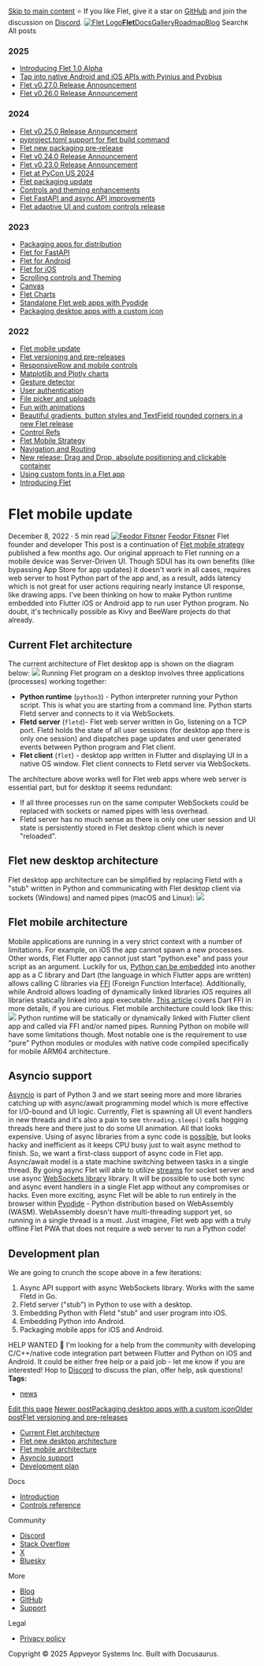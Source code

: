 [Skip to main content](https://flet.dev/blog/flet-mobile-update/#__docusaurus_skipToContent_fallback)
⭐️ If you like Flet, give it a star on [GitHub](https://github.com/flet-dev/flet) and join the discussion on [Discord](https://discord.gg/dzWXP8SHG8).
[![Flet Logo](https://flet.dev/img/logo.svg)**Flet**](https://flet.dev/)[Docs](https://flet.dev/docs/)[Gallery](https://flet.dev/gallery)[Roadmap](https://flet.dev/roadmap)[Blog](https://flet.dev/blog)
[](https://github.com/flet-dev/flet)
Search`K`
All posts
### 2025
  * [Introducing Flet 1.0 Alpha](https://flet.dev/blog/introducing-flet-1-0-alpha)
  * [Tap into native Android and iOS APIs with Pyjnius and Pyobjus](https://flet.dev/blog/tap-into-native-android-and-ios-apis-with-Pyjnius-and-pyobjus)
  * [Flet v0.27.0 Release Announcement](https://flet.dev/blog/flet-v-0-27-release-announcement)
  * [Flet v0.26.0 Release Announcement](https://flet.dev/blog/flet-v-0-26-release-announcement)


### 2024
  * [Flet v0.25.0 Release Announcement](https://flet.dev/blog/flet-v-0-25-release-announcement)
  * [pyproject.toml support for flet build command](https://flet.dev/blog/pyproject-toml-support-for-flet-build-command)
  * [Flet new packaging pre-release](https://flet.dev/blog/flet-new-packaging-pre-release)
  * [Flet v0.24.0 Release Announcement](https://flet.dev/blog/flet-v-0-24-release-announcement)
  * [Flet v0.23.0 Release Announcement](https://flet.dev/blog/flet-v-0-23-release-announcement)
  * [Flet at PyCon US 2024](https://flet.dev/blog/flet-at-pycon-us-2024)
  * [Flet packaging update](https://flet.dev/blog/flet-packaging-update)
  * [Controls and theming enhancements](https://flet.dev/blog/controls-and-theming-enhancements)
  * [Flet FastAPI and async API improvements](https://flet.dev/blog/flet-fastapi-and-async-api-improvements)
  * [Flet adaptive UI and custom controls release](https://flet.dev/blog/flet-adaptive-and-custom-controls)


### 2023
  * [Packaging apps for distribution](https://flet.dev/blog/packaging-apps-for-distribution)
  * [Flet for FastAPI](https://flet.dev/blog/flet-for-fastapi)
  * [Flet for Android](https://flet.dev/blog/flet-for-android)
  * [Flet for iOS](https://flet.dev/blog/flet-for-ios)
  * [Scrolling controls and Theming](https://flet.dev/blog/scrolling-controls-and-theming)
  * [Canvas](https://flet.dev/blog/canvas)
  * [Flet Charts](https://flet.dev/blog/flet-charts)
  * [Standalone Flet web apps with Pyodide](https://flet.dev/blog/standalone-flet-web-apps-with-pyodide)
  * [Packaging desktop apps with a custom icon](https://flet.dev/blog/packaging-desktop-apps-with-custom-icon)


### 2022
  * [Flet mobile update](https://flet.dev/blog/flet-mobile-update)
  * [Flet versioning and pre-releases](https://flet.dev/blog/flet-versioning-and-pre-releases)
  * [ResponsiveRow and mobile controls](https://flet.dev/blog/responsive-row-and-mobile-controls)
  * [Matplotlib and Plotly charts](https://flet.dev/blog/matplotlib-and-plotly-charts)
  * [Gesture detector](https://flet.dev/blog/gesture-detector)
  * [User authentication](https://flet.dev/blog/user-authentication)
  * [File picker and uploads](https://flet.dev/blog/file-picker-and-uploads)
  * [Fun with animations](https://flet.dev/blog/fun-with-animations)
  * [Beautiful gradients, button styles and TextField rounded corners in a new Flet release](https://flet.dev/blog/gradients-button-textfield-styles)
  * [Control Refs](https://flet.dev/blog/control-refs)
  * [Flet Mobile Strategy](https://flet.dev/blog/flet-mobile-strategy)
  * [Navigation and Routing](https://flet.dev/blog/navigation-and-routing)
  * [New release: Drag and Drop, absolute positioning and clickable container](https://flet.dev/blog/drag-and-drop-release)
  * [Using custom fonts in a Flet app](https://flet.dev/blog/using-custom-fonts-in-flet-app)
  * [Introducing Flet](https://flet.dev/blog/introducing-flet)


# Flet mobile update
December 8, 2022 · 5 min read
[![Feodor Fitsner](https://avatars0.githubusercontent.com/u/5041459?s=400&v=4)](ttps://github.com/FeodorFitsner)
[Feodor Fitsner](ttps://github.com/FeodorFitsner)
Flet founder and developer
[](https://github.com/FeodorFitsner "GitHub")[](https://x.com/fletdev "X")
This post is a continuation of [Flet mobile strategy](https://flet.dev/blog/flet-mobile-strategy) published a few months ago.
Our original approach to Flet running on a mobile device was Server-Driven UI. Though SDUI has its own benefits (like bypassing App Store for app updates) it doesn't work in all cases, requires web server to host Python part of the app and, as a result, adds latency which is not great for user actions requiring nearly instance UI response, like drawing apps.
I've been thinking on how to make Python runtime embedded into Flutter iOS or Android app to run user Python program. No doubt, it's technically possible as Kivy and BeeWare projects do that already.
## Current Flet architecture[​](https://flet.dev/blog/flet-mobile-update/#current-flet-architecture "Direct link to Current Flet architecture")
The current architecture of Flet desktop app is shown on the diagram below:
![](https://flet.dev/img/blog/mobile-update/flet-desktop-architecture.svg)
Running Flet program on a desktop involves three applications (processes) working together:
  * **Python runtime** (`python3`) - Python interpreter running your Python script. This is what you are starting from a command line. Python starts Fletd server and connects to it via WebSockets.
  * **Fletd server** (`fletd`)- Flet web server written in Go, listening on a TCP port. Fletd holds the state of all user sessions (for desktop app there is only one session) and dispatches page updates and user generated events between Python program and Flet client.
  * **Flet client** (`flet`) - desktop app written in Flutter and displaying UI in a native OS window. Flet client connects to Fletd server via WebSockets.


The architecture above works well for Flet web apps where web server is essential part, but for desktop it seems redundant:
  * If all three processes run on the same computer WebSockets could be replaced with sockets or named pipes with less overhead.
  * Fletd server has no much sense as there is only one user session and UI state is persistently stored in Flet desktop client which is never "reloaded".


## Flet new desktop architecture[​](https://flet.dev/blog/flet-mobile-update/#flet-new-desktop-architecture "Direct link to Flet new desktop architecture")
Flet desktop app architecture can be simplified by replacing Fletd with a "stub" written in Python and communicating with Flet desktop client via sockets (Windows) and named pipes (macOS and Linux):
![](https://flet.dev/img/blog/mobile-update/flet-desktop-architecture-v2.svg)
## Flet mobile architecture[​](https://flet.dev/blog/flet-mobile-update/#flet-mobile-architecture "Direct link to Flet mobile architecture")
Mobile applications are running in a very strict context with a number of limitations. For example, on iOS the app cannot spawn a new processes. Other words, Flet Flutter app cannot just start "python.exe" and pass your script as an argument.
Luckily for us, [Python can be embedded](https://docs.python.org/3/extending/embedding.html) into another app as a C library and Dart (the language in which Flutter apps are written) allows calling C libraries via [FFI](https://dart.dev/guides/libraries/c-interop) (Foreign Function Interface).
Additionally, while Android allows loading of dynamically linked libraries iOS requires all libraries statically linked into app executable. [This article](https://blog.logrocket.com/dart-ffi-native-libraries-flutter/) covers Dart FFI in more details, if you are curious.
Flet mobile architecture could look like this:
![](https://flet.dev/img/blog/mobile-update/flet-mobile-architecture-v2.svg)
Python runtime will be statically or dynamically linked with Flutter client app and called via FFI and/or named pipes.
Running Python on mobile will have some limitations though. Most notable one is the requirement to use "pure" Python modules or modules with native code compiled specifically for mobile ARM64 architecture.
## Asyncio support[​](https://flet.dev/blog/flet-mobile-update/#asyncio-support "Direct link to Asyncio support")
[Asyncio](https://docs.python.org/3/library/asyncio.html) is part of Python 3 and we start seeing more and more libraries catching up with async/await programming model which is more effective for I/O-bound and UI logic.
Currently, Flet is spawning all UI event handlers in new threads and it's also a pain to see `threading.sleep()` calls hogging threads here and there just to do some UI animation. All that looks expensive.
Using of async libraries from a sync code is [possible](https://github.com/flet-dev/flet/issues/128), but looks hacky and inefficient as it keeps CPU busy just to wait async method to finish. So, we want a first-class support of async code in Flet app.
Async/await model is a state machine switching between tasks in a single thread. By going async Flet will able to utilize [streams](https://docs.python.org/3/library/asyncio-stream.html) for socket server and use async [WebSockets library](https://pypi.org/project/websockets/) library. It will be possible to use both sync and async event handlers in a single Flet app without any compromises or hacks.
Even more exciting, async Flet will be able to run entirely in the browser within [Pyodide](https://pyodide.org/) - Python distribution based on WebAssembly (WASM). WebAssembly doesn't have multi-threading support yet, so running in a single thread is a must. Just imagine, Flet web app with a truly offline Flet PWA that does not require a web server to run a Python code!
## Development plan[​](https://flet.dev/blog/flet-mobile-update/#development-plan "Direct link to Development plan")
We are going to crunch the scope above in a few iterations:
  1. Async API support with async WebSockets library. Works with the same Fletd in Go.
  2. Fletd server ("stub") in Python to use with a desktop.
  3. Embedding Python with Fletd "stub" and user program into iOS.
  4. Embedding Python into Android.
  5. Packaging mobile apps for iOS and Android.


HELP WANTED
🙏 I'm looking for a help from the community with developing C/C++/native code integration part between Flutter and Python on iOS and Android. It could be either free help or a paid job - let me know if you are interested!
Hop to [Discord](https://discord.gg/dzWXP8SHG8) to discuss the plan, offer help, ask questions!
**Tags:**
  * [news](https://flet.dev/blog/tags/news)


[Edit this page](https://github.com/flet-dev/website/edit/main/blog/2022-12-08-flet-mobile-update.md)
[Newer postPackaging desktop apps with a custom icon](https://flet.dev/blog/packaging-desktop-apps-with-custom-icon)[Older postFlet versioning and pre-releases](https://flet.dev/blog/flet-versioning-and-pre-releases)
  * [Current Flet architecture](https://flet.dev/blog/flet-mobile-update/#current-flet-architecture)
  * [Flet new desktop architecture](https://flet.dev/blog/flet-mobile-update/#flet-new-desktop-architecture)
  * [Flet mobile architecture](https://flet.dev/blog/flet-mobile-update/#flet-mobile-architecture)
  * [Asyncio support](https://flet.dev/blog/flet-mobile-update/#asyncio-support)
  * [Development plan](https://flet.dev/blog/flet-mobile-update/#development-plan)


Docs
  * [Introduction](https://flet.dev/docs)
  * [Controls reference](https://flet.dev/docs/controls)


Community
  * [Discord](https://discord.gg/dzWXP8SHG8)
  * [Stack Overflow](https://stackoverflow.com/questions/tagged/flet)
  * [X](https://x.com/fletdev)
  * [Bluesky](https://bsky.app/profile/fletdev.bsky.social)


More
  * [Blog](https://flet.dev/blog)
  * [GitHub](https://github.com/flet-dev/flet)
  * [Support](https://flet.dev/support)


Legal
  * [Privacy policy](https://flet.dev/privacy-policy)


Copyright © 2025 Appveyor Systems Inc. Built with Docusaurus.
